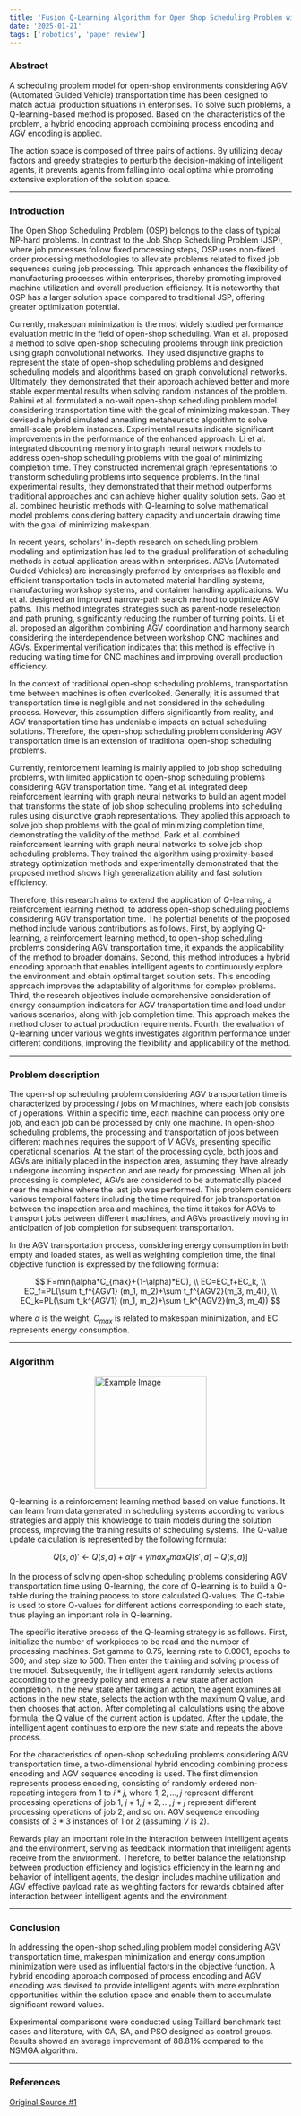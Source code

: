 ```yaml
---
title: 'Fusion Q-Learning Algorithm for Open Shop Scheduling Problem with AGVs'
date: '2025-01-21'
tags: ['robotics', 'paper review']
---
```


### Abstract

A scheduling problem model for open-shop environments considering AGV (Automated Guided Vehicle) transportation time has been designed to match actual production situations in enterprises. To solve such problems, a Q-learning-based method is proposed. Based on the characteristics of the problem, a hybrid encoding approach combining process encoding and AGV encoding is applied.

The action space is composed of three pairs of actions. By utilizing decay factors and greedy strategies to perturb the decision-making of intelligent agents, it prevents agents from falling into local optima while promoting extensive exploration of the solution space.

---

### Introduction

The Open Shop Scheduling Problem (OSP) belongs to the class of typical NP-hard problems. In contrast to the Job Shop Scheduling Problem (JSP), where job processes follow fixed processing steps, OSP uses non-fixed order processing methodologies to alleviate problems related to fixed job sequences during job processing. This approach enhances the flexibility of manufacturing processes within enterprises, thereby promoting improved machine utilization and overall production efficiency. It is noteworthy that OSP has a larger solution space compared to traditional JSP, offering greater optimization potential.

Currently, makespan minimization is the most widely studied performance evaluation metric in the field of open-shop scheduling. Wan et al. proposed a method to solve open-shop scheduling problems through link prediction using graph convolutional networks. They used disjunctive graphs to represent the state of open-shop scheduling problems and designed scheduling models and algorithms based on graph convolutional networks. Ultimately, they demonstrated that their approach achieved better and more stable experimental results when solving random instances of the problem. Rahimi et al. formulated a no-wait open-shop scheduling problem model considering transportation time with the goal of minimizing makespan. They devised a hybrid simulated annealing metaheuristic algorithm to solve small-scale problem instances. Experimental results indicate significant improvements in the performance of the enhanced approach. Li et al. integrated discounting memory into graph neural network models to address open-shop scheduling problems with the goal of minimizing completion time. They constructed incremental graph representations to transform scheduling problems into sequence problems. In the final experimental results, they demonstrated that their method outperforms traditional approaches and can achieve higher quality solution sets. Gao et al. combined heuristic methods with Q-learning to solve mathematical model problems considering battery capacity and uncertain drawing time with the goal of minimizing makespan.

In recent years, scholars' in-depth research on scheduling problem modeling and optimization has led to the gradual proliferation of scheduling methods in actual application areas within enterprises. AGVs (Automated Guided Vehicles) are increasingly preferred by enterprises as flexible and efficient transportation tools in automated material handling systems, manufacturing workshop systems, and container handling applications. Wu et al. designed an improved narrow-path search method to optimize AGV paths. This method integrates strategies such as parent-node reselection and path pruning, significantly reducing the number of turning points. Li et al. proposed an algorithm combining AGV coordination and harmony search considering the interdependence between workshop CNC machines and AGVs. Experimental verification indicates that this method is effective in reducing waiting time for CNC machines and improving overall production efficiency.

In the context of traditional open-shop scheduling problems, transportation time between machines is often overlooked. Generally, it is assumed that transportation time is negligible and not considered in the scheduling process. However, this assumption differs significantly from reality, and AGV transportation time has undeniable impacts on actual scheduling solutions. Therefore, the open-shop scheduling problem considering AGV transportation time is an extension of traditional open-shop scheduling problems.

Currently, reinforcement learning is mainly applied to job shop scheduling problems, with limited application to open-shop scheduling problems considering AGV transportation time. Yang et al. integrated deep reinforcement learning with graph neural networks to build an agent model that transforms the state of job shop scheduling problems into scheduling rules using disjunctive graph representations. They applied this approach to solve job shop problems with the goal of minimizing completion time, demonstrating the validity of the method. Park et al. combined reinforcement learning with graph neural networks to solve job shop scheduling problems. They trained the algorithm using proximity-based strategy optimization methods and experimentally demonstrated that the proposed method shows high generalization ability and fast solution efficiency.

Therefore, this research aims to extend the application of Q-learning, a reinforcement learning method, to address open-shop scheduling problems considering AGV transportation time. The potential benefits of the proposed method include various contributions as follows. First, by applying Q-learning, a reinforcement learning method, to open-shop scheduling problems considering AGV transportation time, it expands the applicability of the method to broader domains. Second, this method introduces a hybrid encoding approach that enables intelligent agents to continuously explore the environment and obtain optimal target solution sets. This encoding approach improves the adaptability of algorithms for complex problems. Third, the research objectives include comprehensive consideration of energy consumption indicators for AGV transportation time and load under various scenarios, along with job completion time. This approach makes the method closer to actual production requirements. Fourth, the evaluation of Q-learning under various weights investigates algorithm performance under different conditions, improving the flexibility and applicability of the method.

---

### Problem description

The open-shop scheduling problem considering AGV transportation time is characterized by processing $i$ jobs on $M$ machines, where each job consists of $j$ operations. Within a specific time, each machine can process only one job, and each job can be processed by only one machine. In open-shop scheduling problems, the processing and transportation of jobs between different machines requires the support of $V$ AGVs, presenting specific operational scenarios. At the start of the processing cycle, both jobs and AGVs are initially placed in the inspection area, assuming they have already undergone incoming inspection and are ready for processing. When all job processing is completed, AGVs are considered to be automatically placed near the machine where the last job was performed. This problem considers various temporal factors including the time required for job transportation between the inspection area and machines, the time it takes for AGVs to transport jobs between different machines, and AGVs proactively moving in anticipation of job completion for subsequent transportation.

In the AGV transportation process, considering energy consumption in both empty and loaded states, as well as weighting completion time, the final objective function is expressed by the following formula:

$$
F=min(\alpha*C_{max}+(1-\alpha)*EC), \\
EC=EC_f+EC_k, \\
EC_f=PL(\sum t_f^{AGV1} (m_1, m_2)+\sum t_f^{AGV2}(m_3, m_4)), \\
EC_k=PL(\sum t_k^{AGV1} (m_1, m_2)+\sum t_k^{AGV2}(m_3, m_4))
$$

where $\alpha$ is the weight, $C_{max}$ is related to makespan minimization, and EC represents energy consumption.

---

### Algorithm

<img src="https://velog.velcdn.com/images/devjo/post/e348ce5d-1393-4885-a895-ea38be5247b0/image.png" alt="Example Image" style="display: block; margin: 0 auto; height:200;" />

Q-learning is a reinforcement learning method based on value functions. It can learn from data generated in scheduling systems according to various strategies and apply this knowledge to train models during the solution process, improving the training results of scheduling systems. The Q-value update calculation is represented by the following formula:

$$
Q(s,a)' \leftarrow Q(s,a) + \alpha[r+\gamma max_a maxQ(s',a)-Q(s,a)]
$$

In the process of solving open-shop scheduling problems considering AGV transportation time using Q-learning, the core of Q-learning is to build a Q-table during the training process to store calculated Q-values. The Q-table is used to store Q-values for different actions corresponding to each state, thus playing an important role in Q-learning.

The specific iterative process of the Q-learning strategy is as follows. First, initialize the number of workpieces to be read and the number of processing machines. Set gamma to 0.75, learning rate to 0.0001, epochs to 300, and step size to 500. Then enter the training and solving process of the model. Subsequently, the intelligent agent randomly selects actions according to the greedy policy and enters a new state after action completion. In the new state after taking an action, the agent examines all actions in the new state, selects the action with the maximum Q value, and then chooses that action. After completing all calculations using the above formula, the Q value of the current action is updated. After the update, the intelligent agent continues to explore the new state and repeats the above process.

For the characteristics of open-shop scheduling problems considering AGV transportation time, a two-dimensional hybrid encoding combining process encoding and AGV sequence encoding is used. The first dimension represents process encoding, consisting of randomly ordered non-repeating integers from 1 to $i*j$, where $1, 2, ..., j$ represent different processing operations of job 1, $j+1, j+2, ..., j+j$ represent different processing operations of job 2, and so on. AGV sequence encoding consists of $3*3$ instances of 1 or 2 (assuming $V$ is 2).

Rewards play an important role in the interaction between intelligent agents and the environment, serving as feedback information that intelligent agents receive from the environment. Therefore, to better balance the relationship between production efficiency and logistics efficiency in the learning and behavior of intelligent agents, the design includes machine utilization and AGV effective payload rate as weighting factors for rewards obtained after interaction between intelligent agents and the environment.

---

### Conclusion

In addressing the open-shop scheduling problem model considering AGV transportation time, makespan minimization and energy consumption minimization were used as influential factors in the objective function. A hybrid encoding approach composed of process encoding and AGV encoding was devised to provide intelligent agents with more exploration opportunities within the solution space and enable them to accumulate significant reward values.

Experimental comparisons were conducted using Taillard benchmark test cases and literature, with GA, SA, and PSO designed as control groups. Results showed an average improvement of 88.81% compared to the NSMGA algorithm.

---

### References

[Original Source #1](https://www.mdpi.com/2227-7390/12/3/452)



